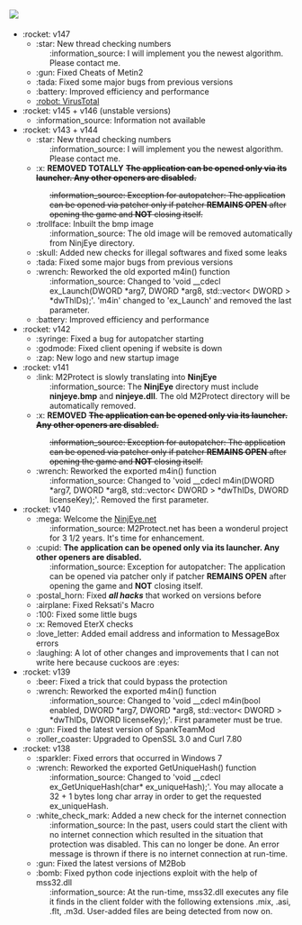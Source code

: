 # <a href="https://ninjeye.net/"><img src="https://ninjeye.net/assets/img/brand/white3.png" /></a>
<ul>
  <li>:rocket: v147
    <ul>
      <li>
        :star: New thread checking numbers
            <ul>
              :information_source: I will implement you the newest algorithm. Please contact me.
            </ul>
      </li>
      <li>
          :gun:  Fixed Cheats of Metin2
      </li>
      <li>
          :tada:  Fixed some major bugs from previous versions
      </li>
      <li>
          :battery:  Improved efficiency and performance
      </li>
      <li>
        <a href="https://www.virustotal.com/gui/file/a39085ff1dab894bd27eb553d5cd96ad1858112ea4d40551f5fe3f69bef31820"> 
          :robot:  VirusTotal
        </a>
      </li>
    </ul>
  </li>
  <li>:rocket: v145 + v146 (unstable versions)
    <ul>
      <li>
        :information_source: Information not available
      </li>
    </ul>
  </li>
  <li>:rocket: v143 + v144
    <ul>
      <li>
        :star: New thread checking numbers
            <ul>
              :information_source: I will implement you the newest algorithm. Please contact me.
            </ul>
      </li>
      <li>
        :x: <b>REMOVED TOTALLY</b>  <strike><b>The application can be opened only via its launcher. Any other openers are disabled.</b>
            <ul>
              :information_source: Exception for autopatcher: The application can be opened via patcher only if patcher <b>REMAINS OPEN</b> after opening the game and <b>NOT</b> closing itself.
            </ul></strike>
      </li>
      <li>
          :trollface: Inbuilt the bmp image
            <ul>
              :information_source: The old image will be removed automatically from NinjEye directory.
            </ul>
      </li>
      <li>
          :skull: Added new checks for illegal softwares and fixed some leaks
      </li>
      <li>
          :tada:  Fixed some major bugs from previous versions
      </li>
      <li>
          :wrench:  Reworked the old exported m4in() function
            <ul>
              :information_source: Changed to 'void __cdecl ex_Launch(DWORD *arg7, DWORD *arg8, std::vector< DWORD > *dwThIDs);'. 'm4in' changed to 'ex_Launch' and removed the last parameter.
            </ul>
      </li>
      <li>
          :battery:  Improved efficiency and performance
      </li>
    </ul>
  </li>
  <li>:rocket: v142
    <ul>
      <li>
          :syringe: Fixed a bug for autopatcher starting
      </li>
      <li>
          :godmode: Fixed client opening if website is down
      </li>
      <li>
          :zap:  New logo and new startup image
      </li>
    </ul>
  </li>
  <li>:rocket: v141
    <ul>
      <li>
        :link:  M2Protect is slowly translating into <b>NinjEye</b>
            <ul>
              :information_source: The <b>NinjEye</b> directory must include <b>ninjeye.bmp</b> and <b>ninjeye.dll</b>. The old M2Protect directory will be automatically removed.
            </ul>
      </li>
      <li>
        :x: <b>REMOVED</b>  <strike><b>The application can be opened only via its launcher. Any other openers are disabled.</b>
            <ul>
              :information_source: Exception for autopatcher: The application can be opened via patcher only if patcher <b>REMAINS OPEN</b> after opening the game and <b>NOT</b> closing itself.
            </ul></strike>
      </li>
      <li>
          :wrench:  Reworked the exported m4in() function
            <ul>
              :information_source: Changed to 'void __cdecl m4in(DWORD *arg7, DWORD *arg8, std::vector< DWORD > *dwThIDs, DWORD licenseKey);'. Removed the first parameter.
            </ul>
      </li>
    </ul>
  </li>
  <li>:rocket: v140
    <ul>
      <li>
          :mega:  Welcome the <a href="https://ninjeye.net/">NinjEye.net</a>
            <ul>
              :information_source: M2Protect.net has been a wonderul project for 3 1/2 years. It's time for enhancement.
            </ul>
      </li>
      <li>
        :cupid:  <b>The application can be opened only via its launcher. Any other openers are disabled.</b>
            <ul>
              :information_source: Exception for autopatcher: The application can be opened via patcher only if patcher <b>REMAINS OPEN</b> after opening the game and <b>NOT</b> closing itself.
            </ul>
      </li>
      <li>
        :postal_horn:  Fixed <b><i>all hacks</i></b> that worked on versions before
      </li>
      <li>
          :airplane:  Fixed Reksati's Macro
      </li>
      <li>
          :100:  Fixed some little bugs
      </li>
      <li>
          :x:  Removed EterX checks
      </li>
      <li>
           :love_letter:  Added email address and information to MessageBox errors
      </li>
      <li>
          :laughing:  A lot of other changes and improvements that I can not write here because cuckoos are :eyes:
      </li>
    </ul>
  </li>
  <li>:rocket: v139
    <ul>
      <li>
          :beer:  Fixed a trick that could bypass the protection
      </li>
      <li>
          :wrench:  Reworked the exported m4in() function
            <ul>
              :information_source: Changed to 'void __cdecl m4in(bool enabled, DWORD *arg7, DWORD *arg8, std::vector< DWORD > *dwThIDs, DWORD licenseKey);'. First parameter must be true.
            </ul>
      </li>
      <li>
          :gun:  Fixed the latest version of SpankTeamMod
      </li>
      <li>
          :roller_coaster:  Upgraded to OpenSSL 3.0 and Curl 7.80
      </li>
    </ul>
  </li>
  <li>:rocket: v138
    <ul>
      <li>
          :sparkler:  Fixed errors that occurred in Windows 7
      </li>
      <li>
          :wrench:  Reworked the exported GetUniqueHash() function
            <ul>
              :information_source: Changed to 'void __cdecl ex_GetUniqueHash(char* ex_uniqueHash);'. You may allocate a 32 + 1 bytes long char array in order to get the requested ex_uniqueHash.
            </ul>
      </li>
      <li>
          :white_check_mark:  Added a new check for the internet connection
            <ul>
              :information_source: In the past, users could start the client with no internet connection which resulted in the situation that protection was disabled. This can no longer be done. An error message is thrown if there is no internet connection at run-time.
            </ul>
      </li>
      <li>
          :gun:  Fixed the latest versions of M2Bob
      </li>
      <li>
          :bomb:  Fixed python code injections exploit with the help of mss32.dll
            <ul>
              :information_source: At the run-time, mss32.dll executes any file it finds in the client folder with the following extensions .mix, .asi, .flt, .m3d. User-added files are being detected from now on.
            </ul>
      </li>
    </ul>
  </li>
</ul>
